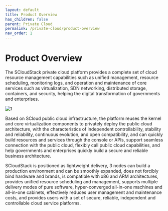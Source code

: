 ```yaml
---
layout: default
title: Product Overview
has_children: false
parent: Private Cloud
permalink: /private-cloud/product-overview
nav_order: 1
---
```


# Product Overview

The SCloudStack private cloud platform provides a complete set of cloud resource management capabilities such as unified management, resource scheduling, monitoring logs, and operation and maintenance of core services such as virtualization, SDN networking, distributed storage, containers, and security, helping the digital transformation of governments and enterprises.

![1](/docs/assets/images/scloud-stack.png)

Based on SCloud public cloud infrastructure, the platform reuses the kernel and core virtualization components to privately deploy the public cloud architecture, with the characteristics of independent controllability, stability and reliability, continuous evolution, and open compatibility, and can quickly build resources and services through the console or APIs, support seamless connection with the public cloud, flexibly call public cloud capabilities, and help governments and enterprises quickly build a secure and reliable business architecture.

SCloudStack is positioned as lightweight delivery, 3 nodes can build a production environment and can be smoothly expanded, does not forcibly bind hardware and brands, is compatible with x86 and ARM architectures, provides unified resource scheduling and management, supports multiple delivery modes of pure software, hyper-converged all-in-one machines and all-in-one cabinets, effectively reduces user management and maintenance costs, and provides users with a set of secure, reliable, independent and controllable cloud service platforms.